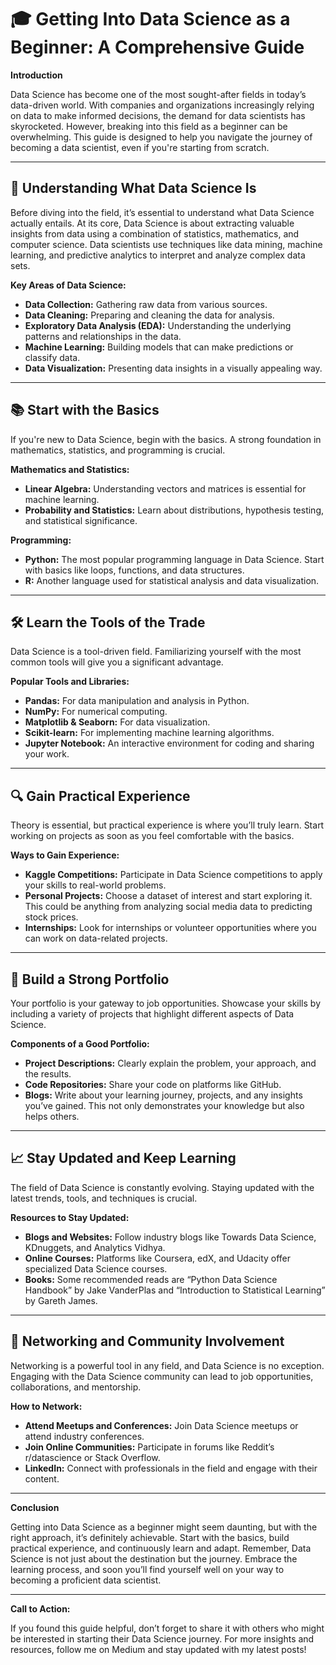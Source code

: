 # 🎓 Getting Into Data Science as a Beginner: A Comprehensive Guide

**Introduction**

Data Science has become one of the most sought-after fields in today’s data-driven world. With companies and organizations increasingly relying on data to make informed decisions, the demand for data scientists has skyrocketed. However, breaking into this field as a beginner can be overwhelming. This guide is designed to help you navigate the journey of becoming a data scientist, even if you're starting from scratch.

---

## 🧠 Understanding What Data Science Is

Before diving into the field, it’s essential to understand what Data Science actually entails. At its core, Data Science is about extracting valuable insights from data using a combination of statistics, mathematics, and computer science. Data scientists use techniques like data mining, machine learning, and predictive analytics to interpret and analyze complex data sets.

**Key Areas of Data Science:**
- **Data Collection:** Gathering raw data from various sources.
- **Data Cleaning:** Preparing and cleaning the data for analysis.
- **Exploratory Data Analysis (EDA):** Understanding the underlying patterns and relationships in the data.
- **Machine Learning:** Building models that can make predictions or classify data.
- **Data Visualization:** Presenting data insights in a visually appealing way.

---

## 📚 Start with the Basics

If you're new to Data Science, begin with the basics. A strong foundation in mathematics, statistics, and programming is crucial.

**Mathematics and Statistics:**
- **Linear Algebra:** Understanding vectors and matrices is essential for machine learning.
- **Probability and Statistics:** Learn about distributions, hypothesis testing, and statistical significance.

**Programming:**
- **Python:** The most popular programming language in Data Science. Start with basics like loops, functions, and data structures.
- **R:** Another language used for statistical analysis and data visualization.

---

## 🛠 Learn the Tools of the Trade

Data Science is a tool-driven field. Familiarizing yourself with the most common tools will give you a significant advantage.

**Popular Tools and Libraries:**
- **Pandas:** For data manipulation and analysis in Python.
- **NumPy:** For numerical computing.
- **Matplotlib & Seaborn:** For data visualization.
- **Scikit-learn:** For implementing machine learning algorithms.
- **Jupyter Notebook:** An interactive environment for coding and sharing your work.

---

## 🔍 Gain Practical Experience

Theory is essential, but practical experience is where you’ll truly learn. Start working on projects as soon as you feel comfortable with the basics.

**Ways to Gain Experience:**
- **Kaggle Competitions:** Participate in Data Science competitions to apply your skills to real-world problems.
- **Personal Projects:** Choose a dataset of interest and start exploring it. This could be anything from analyzing social media data to predicting stock prices.
- **Internships:** Look for internships or volunteer opportunities where you can work on data-related projects.

---

## 💼 Build a Strong Portfolio

Your portfolio is your gateway to job opportunities. Showcase your skills by including a variety of projects that highlight different aspects of Data Science.

**Components of a Good Portfolio:**
- **Project Descriptions:** Clearly explain the problem, your approach, and the results.
- **Code Repositories:** Share your code on platforms like GitHub.
- **Blogs:** Write about your learning journey, projects, and any insights you’ve gained. This not only demonstrates your knowledge but also helps others.

---

## 📈 Stay Updated and Keep Learning

The field of Data Science is constantly evolving. Staying updated with the latest trends, tools, and techniques is crucial.

**Resources to Stay Updated:**
- **Blogs and Websites:** Follow industry blogs like Towards Data Science, KDnuggets, and Analytics Vidhya.
- **Online Courses:** Platforms like Coursera, edX, and Udacity offer specialized Data Science courses.
- **Books:** Some recommended reads are “Python Data Science Handbook” by Jake VanderPlas and “Introduction to Statistical Learning” by Gareth James.

---

## 🤝 Networking and Community Involvement

Networking is a powerful tool in any field, and Data Science is no exception. Engaging with the Data Science community can lead to job opportunities, collaborations, and mentorship.

**How to Network:**
- **Attend Meetups and Conferences:** Join Data Science meetups or attend industry conferences.
- **Join Online Communities:** Participate in forums like Reddit’s r/datascience or Stack Overflow.
- **LinkedIn:** Connect with professionals in the field and engage with their content.

---

**Conclusion**

Getting into Data Science as a beginner might seem daunting, but with the right approach, it’s definitely achievable. Start with the basics, build practical experience, and continuously learn and adapt. Remember, Data Science is not just about the destination but the journey. Embrace the learning process, and soon you’ll find yourself well on your way to becoming a proficient data scientist.

---

**Call to Action:**

If you found this guide helpful, don’t forget to share it with others who might be interested in starting their Data Science journey. For more insights and resources, follow me on Medium and stay updated with my latest posts!
